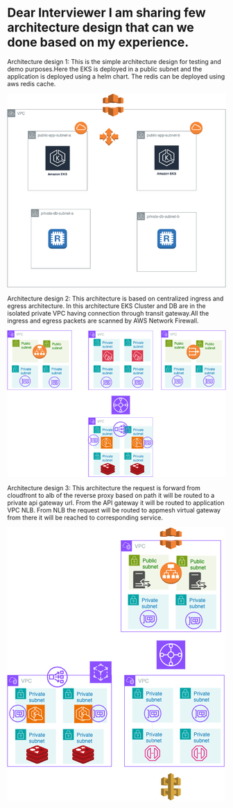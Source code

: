 # Dear Interviewer I am sharing few architecture design that can we done based on my experience.

Architecture design 1:
   This is the simple architecture design for testing and demo purposes.Here the EKS is deployed in a public subnet and the application is deployed using a helm chart. The redis can be deployed using aws redis cache.

![Architecture-1](Two-tier.png)

Architecture design 2:
   This architecture is based on centralized ingress and egress architecture. In this architecture EKS Cluster and DB are in the isolated private VPC having connection through transit gateway.All the ingress and egress packets are scanned by AWS Network Firewall.

![Architecture-2](centrilized-architecture.png)

Architecture design 3:
   This architecture the request is forward from cloudfront to alb of the reverse proxy based on path it will be routed to a private api gateway url. From the API gateway it will be routed to application VPC  NLB. From NLB the request will be routed to appmesh virtual gateway from there it will be reached to corresponding service.

![Architecture-3](secure-architecture.png)
